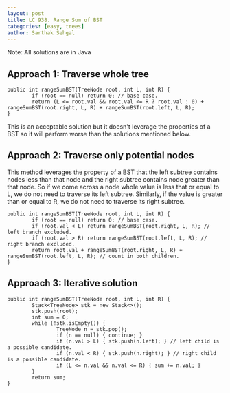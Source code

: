 ```yaml
---
layout: post
title: LC 938. Range Sum of BST
categories: [easy, trees]
author: Sarthak Sehgal
---
```

Note: All solutions are in Java

## Approach 1: Traverse whole tree
```
public int rangeSumBST(TreeNode root, int L, int R) {
		if (root == null) return 0; // base case.
		return (L <= root.val && root.val <= R ? root.val : 0) + rangeSumBST(root.right, L, R) + rangeSumBST(root.left, L, R);
}
```
This is an acceptable solution but it doesn't leverage the properties of a BST so it will perform worse than the solutions mentioned below.

## Approach 2: Traverse only potential nodes
This method leverages the property of a BST that the left subtree contains nodes less than that node and the right subtree contains node greater than that node. So if we come across a node whole value is less that or equal to L, we do not need to traverse its left subtree. Similarly, if the value is greater than or equal to R, we do not need to traverse its right subtree.
```
public int rangeSumBST(TreeNode root, int L, int R) {
		if (root == null) return 0; // base case.
		if (root.val < L) return rangeSumBST(root.right, L, R); // left branch excluded.
		if (root.val > R) return rangeSumBST(root.left, L, R); // right branch excluded.
		return root.val + rangeSumBST(root.right, L, R) + rangeSumBST(root.left, L, R); // count in both children.
}
```

## Approach 3: Iterative solution
```
public int rangeSumBST(TreeNode root, int L, int R) {
		Stack<TreeNode> stk = new Stack<>();
		stk.push(root);
		int sum = 0;
		while (!stk.isEmpty()) {
				TreeNode n = stk.pop();
				if (n == null) { continue; }
				if (n.val > L) { stk.push(n.left); } // left child is a possible candidate.
				if (n.val < R) { stk.push(n.right); } // right child is a possible candidate.
				if (L <= n.val && n.val <= R) { sum += n.val; }
		}
		return sum;
}
```